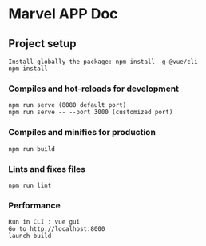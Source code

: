 # Marvel APP Doc

## Project setup

```
Install globally the package: npm install -g @vue/cli
npm install
```

### Compiles and hot-reloads for development

```
npm run serve (8080 default port)
npm run serve -- --port 3000 (customized port)
```

### Compiles and minifies for production

```
npm run build
```

### Lints and fixes files

```
npm run lint
```

### Performance

```
Run in CLI : vue gui
Go to http://localhost:8000 
launch build 

```